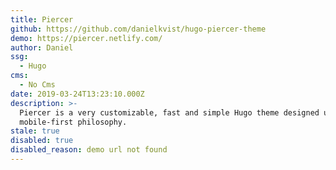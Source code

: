 ```yaml
---
title: Piercer
github: https://github.com/danielkvist/hugo-piercer-theme
demo: https://piercer.netlify.com/
author: Daniel
ssg:
  - Hugo
cms:
  - No Cms
date: 2019-03-24T13:23:10.000Z
description: >-
  Piercer is a very customizable, fast and simple Hugo theme designed under the
  mobile-first philosophy.
stale: true
disabled: true
disabled_reason: demo url not found
---
```

